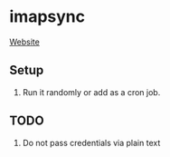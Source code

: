 # imapsync
[Website]("https://imapsync.lamiral.info/")

## Setup
1. Run it randomly or add as a cron job.

## TODO
1. Do not pass credentials via plain text
